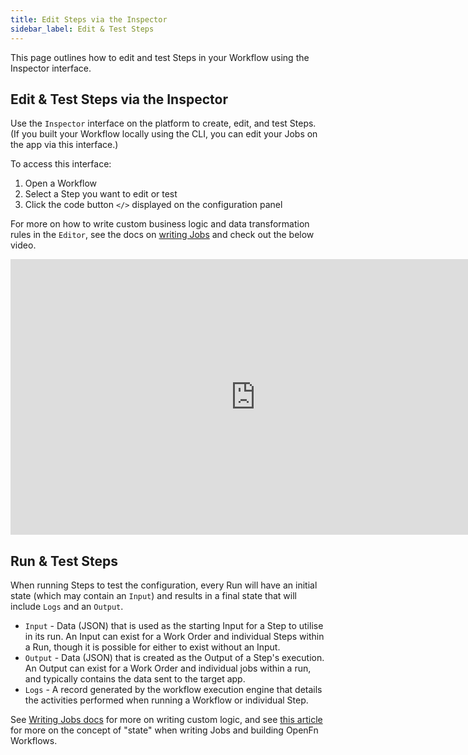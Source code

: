 ```yaml
---
title: Edit Steps via the Inspector
sidebar_label: Edit & Test Steps
---
```


This page outlines how to edit and test Steps in your Workflow using the
Inspector interface.

## Edit & Test Steps via the Inspector

Use the `Inspector` interface on the platform to create, edit, and test Steps.
(If you built your Workflow locally using the CLI, you can edit your Jobs on the
app via this interface.)

To access this interface:

1. Open a Workflow
2. Select a Step you want to edit or test
3. Click the code button `</>` displayed on the configuration panel

For more on how to write custom business logic and data transformation rules in
the `Editor`, see the docs on
[writing Jobs](/documentation/jobs/job-writing-guide) and check out the below
video.

<iframe width="784" height="441" src="https://www.youtube.com/embed/HmE_wp_g1RY?si=uKrKBAghe8E3C5Ed" title="YouTube video player" frameborder="0" allow="accelerometer; autoplay; clipboard-write; encrypted-media; gyroscope; picture-in-picture; web-share" allowfullscreen></iframe>

## Run & Test Steps

When running Steps to test the configuration, every Run will have an initial
state (which may contain an `Input`) and results in a final state that will
include `Logs` and an `Output`.

- `Input` - Data (JSON) that is used as the starting Input for a Step to utilise
  in its run. An Input can exist for a Work Order and individual Steps within a
  Run, though it is possible for either to exist without an Input.
- `Output` - Data (JSON) that is created as the Output of a Step's execution. An
  Output can exist for a Work Order and individual jobs within a run, and
  typically contains the data sent to the target app.
- `Logs` - A record generated by the workflow execution engine that details the
  activities performed when running a Workflow or individual Step.

See [Writing Jobs docs](/documentation/jobs/job-writing-guide) for more on
writing custom logic, and see [this article](/documentation/jobs/state) for more
on the concept of "state" when writing Jobs and building OpenFn Workflows.
